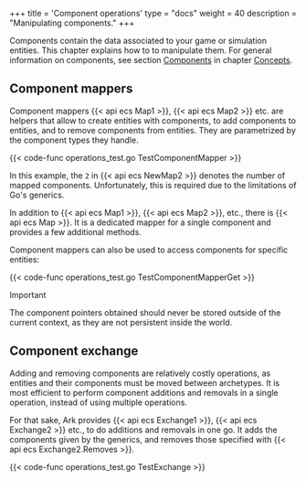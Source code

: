 +++
title = 'Component operations'
type = "docs"
weight = 40
description = "Manipulating components."
+++

Components contain the data associated to your game or simulation entities.
This chapter explains how to to manipulate them.
For general information on components, see section [Components](../concepts#components) in chapter [Concepts](../concepts).

## Component mappers

Component mappers {{< api ecs Map1 >}}, {{< api ecs Map2 >}} etc.
are helpers that allow to create entities with components,
to add components to entities, and to remove components from entities.
They are parametrized by the component types they handle.

{{< code-func operations_test.go TestComponentMapper >}}

In this example, the `2` in {{< api ecs NewMap2 >}} denotes the number of mapped components.
Unfortunately, this is required due to the limitations of Go's generics.

In addition to {{< api ecs Map1 >}}, {{< api ecs Map2 >}}, etc., there is {{< api ecs Map >}}.
It is a dedicated mapper for a single component and provides a few additional methods.

Component mappers can also be used to access components for specific entities:

{{< code-func operations_test.go TestComponentMapperGet >}}

> [!IMPORTANT]
> The component pointers obtained should never be stored
> outside of the current context, as they are not persistent inside the world.

## Component exchange

Adding and removing components are relatively costly operations,
as entities and their components must be moved between archetypes.
It is most efficient to perform component additions and removals in a single operation,
instead of using multiple operations.

For that sake, Ark provides {{< api ecs Exchange1 >}}, {{< api ecs Exchange2 >}} etc.,
to do additions and removals in one go.
It adds the components given by the generics, and removes those specified with {{< api ecs Exchange2.Removes >}}.

{{< code-func operations_test.go TestExchange >}}
